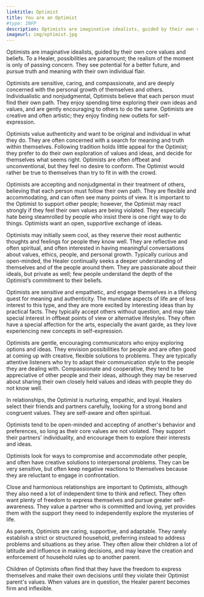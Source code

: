 ```yaml
---
linktitle: Optimist
title: You are an Optimist
#type: INFP
description: Optimists are imaginative idealists, guided by their own core values and beliefs. 
imageurl: img/optimist.jpg
---
```


Optimists are imaginative idealists, guided by their own core values and beliefs. To a Healer, possibilities are paramount; the realism of the moment is only of passing concern. They see potential for a better future, and pursue truth and meaning with their own individual flair.

Optimists are sensitive, caring, and compassionate, and are deeply concerned with the personal growth of themselves and others. Individualistic and nonjudgmental, Optimists believe that each person must find their own path. They enjoy spending time exploring their own ideas and values, and are gently encouraging to others to do the same. Optimists are creative and often artistic; they enjoy finding new outlets for self-expression.

Optimists value authenticity and want to be original and individual in what they do. They are often concerned with a search for meaning and truth within themselves. Following tradition holds little appeal for the Optimist; they prefer to do their own exploration of values and ideas, and decide for themselves what seems right. Optimists are often offbeat and unconventional, but they feel no desire to conform. The Optimist would rather be true to themselves than try to fit in with the crowd.

Optimists are accepting and nonjudgmental in their treatment of others, believing that each person must follow their own path. They are flexible and accommodating, and can often see many points of view. It is important to the Optimist to support other people; however, the Optimist may react strongly if they feel their own values are being violated. They especially hate being steamrolled by people who insist there is one right way to do things. Optimists want an open, supportive exchange of ideas.

Optimists may initially seem cool, as they reserve their most authentic thoughts and feelings for people they know well. They are reflective and often spiritual, and often interested in having meaningful conversations about values, ethics, people, and personal growth. Typically curious and open-minded, the Healer continually seeks a deeper understanding of themselves and of the people around them. They are passionate about their ideals, but private as well; few people understand the depth of the Optimist’s commitment to their beliefs.

Optimists are sensitive and empathetic, and engage themselves in a lifelong quest for meaning and authenticity. The mundane aspects of life are of less interest to this type, and they are more excited by interesting ideas than by practical facts. They typically accept others without question, and may take special interest in offbeat points of view or alternative lifestyles. They often have a special affection for the arts, especially the avant garde, as they love experiencing new concepts in self-expression.

Optimists are gentle, encouraging communicators who enjoy exploring options and ideas. They envision possibilities for people and are often good at coming up with creative, flexible solutions to problems. They are typically attentive listeners who try to adapt their communication style to the people they are dealing with. Compassionate and cooperative, they tend to be appreciative of other people and their ideas, although they may be reserved about sharing their own closely held values and ideas with people they do not know well.

In relationships, the Optimist is nurturing, empathic, and loyal. Healers select their friends and partners carefully, looking for a strong bond and congruent values. They are self-aware and often spiritual.

Optimists tend to be open-minded and accepting of another's behavior and preferences, so long as their core values are not violated. They support their partners' individuality, and encourage them to explore their interests and ideas.

Optimists look for ways to compromise and accommodate other people, and often have creative solutions to interpersonal problems. They can be very sensitive, but often keep negative reactions to themselves because they are reluctant to engage in confrontation.

Close and harmonious relationships are important to Optimists, although they also need a lot of independent time to think and reflect. They often want plenty of freedom to express themselves and pursue greater self-awareness. They value a partner who is committed and loving, yet provides them with the support they need to independently explore the mysteries of life.

As parents, Optimists are caring, supportive, and adaptable. They rarely establish a strict or structured household, preferring instead to address problems and situations as they arise. They often allow their children a lot of latitude and influence in making decisions, and may leave the creation and enforcement of household rules up to another parent.

Children of Optimists often find that they have the freedom to express themselves and make their own decisions until they violate their Optimist parent's values. When values are in question, the Healer parent becomes firm and inflexible.


